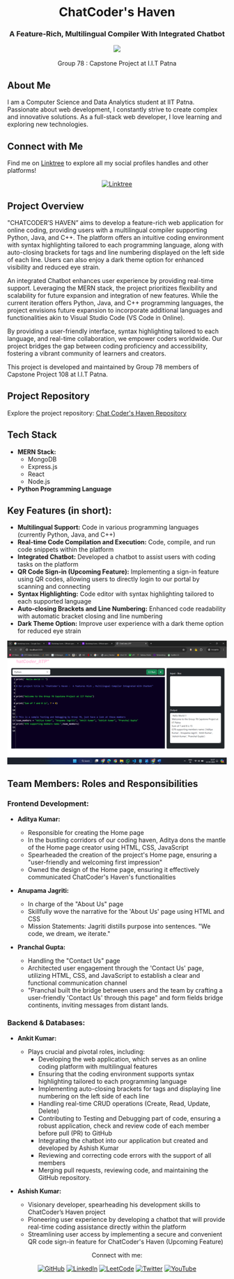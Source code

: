 

<h1 align="center">ChatCoder's Haven</h1>
<h3 align="center">A Feature-Rich, Multilingual Compiler With Integrated Chatbot</h3>

<p align="center">
  <img src="https://readme-typing-svg.herokuapp.com?font=Ubuntu&color=blue&size=24&center=true&vCenter=true&width=600&height=100&lines=Pursuing+Bachelor+in,;Computer+Science+and+Data+Analytics+(CSDA),;+From+IIT+Patna,;Passionate+Full+Stack+Web+Developer,;Creating+Complex+and+Innovative+Solutions,;Constant+Learner+and+Tech+Enthusiast!">
</p>

<p align="center">Group 78 : Capstone Project at I.I.T Patna</p>

## About Me
I am a Computer Science and Data Analytics student at IIT Patna. Passionate about web development, I constantly strive to create complex and innovative solutions. As a full-stack web developer, I love learning and exploring new technologies.


<!-- our LINK - TREE handles -->
## Connect with Me

Find me on [Linktree](https://linktr.ee/ankit127iitp) to explore all my social profiles handles and other platforms!

<p align="center">
  <a href="https://linktr.ee/ankit127iitp"><img src="https://img.shields.io/badge/Linktree-ankit127iitp-green" alt="Linktree"></a>
</p>



<!-- summary of proj -->
## Project Overview

"CHATCODER’S HAVEN” aims to develop a feature-rich web application for online coding, providing users with a multilingual compiler supporting Python, Java, and C++. The platform offers an intuitive coding environment with syntax highlighting tailored to each programming language, along with auto-closing brackets for tags and line numbering displayed on the left side of each line. Users can also enjoy a dark theme option for enhanced visibility and reduced eye strain.

An integrated Chatbot enhances user experience by providing real-time support. Leveraging the MERN stack, the project prioritizes flexibility and scalability for future expansion and integration of new features. While the current iteration offers Python, Java, and C++ programming languages, the project envisions future expansion to incorporate additional languages and functionalities akin to Visual Studio Code (VS Code in Online).

By providing a user-friendly interface, syntax highlighting tailored to each language, and real-time collaboration, we empower coders worldwide. Our project bridges the gap between coding proficiency and accessibility, fostering a vibrant community of learners and creators.

This project is developed and maintained by Group 78 members of Capstone Project 108 at I.I.T Patna.



<!-- GitHub  Repo src -->
## Project Repository
Explore the project repository: [Chat Coder's Haven Repository](https://github.com/ankit485803/ChatCoder-s-Haven_IITP )


<!-- Tech Stack -->
## Tech Stack
- **MERN Stack:**
  - MongoDB
  - Express.js
  - React
  - Node.js
- **Python Programming Language**



<!-- Key Features -->
## Key Features (in short):
- **Multilingual Support:** Code in various programming languages (currently Python, Java, and C++)
- **Real-time Code Compilation and Execution:** Code, compile, and run code snippets within the platform
- **Integrated Chatbot:** Developed a chatbot to assist users with coding tasks on the platform
- **QR Code Sign-in (Upcoming Feature):** Implementing a sign-in feature using QR codes, allowing users to directly login to our portal by scanning and connecting
- **Syntax Highlighting:** Code editor with syntax highlighting tailored to each supported language
- **Auto-closing Brackets and Line Numbering:** Enhanced code readability with automatic bracket closing and line numbering
- **Dark Theme Option:** Improve user experience with a dark theme option for reduced eye strain



<!-- screenshot of testing part -->

![ChatCoder's Hello World](README_Img_Testing_ChatCoder_HelloWorld.png)


<!-- Team member's work DIVISION -->
## Team Members: Roles and Responsibilities

### Frontend Development:

- **Aditya Kumar:**
  - Responsible for creating the Home page
  - In the bustling corridors of our coding haven, Aditya dons the mantle of the Home page creator using HTML, CSS, JavaScript
  - Spearheaded the creation of the project's Home page, ensuring a "user-friendly and welcoming first impression"
  - Owned the design of the Home page, ensuring it effectively communicated ChatCoder's Haven's functionalities

- **Anupama Jagriti:**
  - In charge of the "About Us" page
  - Skillfully wove the narrative for the 'About Us' page using HTML and CSS
  - Mission Statements: Jagriti distills purpose into sentences. "We code, we dream, we iterate."

- **Pranchal Gupta:**
  - Handling the "Contact Us" page
  - Architected user engagement through the 'Contact Us' page, utilizing HTML, CSS, and JavaScript to establish a clear and functional communication channel
  - "Pranchal built the bridge between users and the team by crafting a user-friendly 'Contact Us' through this page" and form fields bridge continents, inviting messages from distant lands.

### Backend & Databases:

- **Ankit Kumar:**
  - Plays crucial and pivotal roles, including:
    - Developing the web application, which serves as an online coding platform with multilingual features
    - Ensuring that the coding environment supports syntax highlighting tailored to each programming language
    - Implementing auto-closing brackets for tags and displaying line numbering on the left side of each line
    - Handling real-time CRUD operations (Create, Read, Update, Delete)
    - Contributing to Testing and Debugging part of code, ensuring a robust application, check and review code of each member before pull (PR) to GitHub
    - Integrating the chatbot into our application but created and developed by Ashish Kumar
    - Reviewing and correcting code errors with the support of all members
    - Merging pull requests, reviewing code, and maintaining the GitHub repository.

- **Ashish Kumar:**
  - Visionary developer, spearheading his development skills to ChatCoder’s Haven project
  - Pioneering user experience by developing a chatbot that will provide real-time coding assistance directly within the platform
  - Streamlining user access by implementing a secure and convenient QR code sign-in feature for ChatCoder's Haven (Upcoming Feature)



<p align="center">Connect with me:</p>
<p align="center">
  <a href="https://github.com/ankit485803/"><img src="https://img.shields.io/badge/GitHub-ankit485803-blue" alt="GitHub"></a>
  <a href="https://www.linkedin.com/in/ankit485803"><img src="https://img.shields.io/badge/LinkedIn-Ankit485803-blue" alt="LinkedIn"></a>
  <a href="https://leetcode.com/ankit485803/"><img src="https://img.shields.io/badge/LeetCode-ankit485803-green" alt="LeetCode"></a>
  <a href="https://twitter.com/Ankit485803"><img src="https://img.shields.io/twitter/follow/Ankit485803?style=social" alt="Twitter"></a>
  <a href="https://www.youtube.com/@ankit_iitp127"><img src="https://img.shields.io/badge/YouTube-Ankit_iitp127-red" alt="YouTube"></a>
  <!-- Add more social icons as needed -->
</p>

